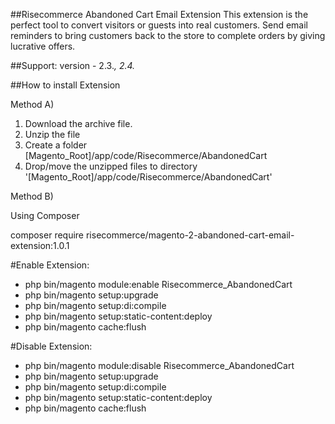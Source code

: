 ##Risecommerce Abandoned Cart Email Extension
This extension is the perfect tool to convert visitors or guests into real customers. Send email reminders to bring customers back to the store to complete orders by giving lucrative offers.

##Support: 
version - 2.3.*, 2.4.*

##How to install Extension 

Method A)

1. Download the archive file.
2. Unzip the file
3. Create a folder [Magento_Root]/app/code/Risecommerce/AbandonedCart
4. Drop/move the unzipped files to directory '[Magento_Root]/app/code/Risecommerce/AbandonedCart'

Method B)

Using Composer

composer require risecommerce/magento-2-abandoned-cart-email-extension:1.0.1
      
#Enable Extension:
- php bin/magento module:enable Risecommerce_AbandonedCart
- php bin/magento setup:upgrade
- php bin/magento setup:di:compile
- php bin/magento setup:static-content:deploy
- php bin/magento cache:flush

#Disable Extension:
- php bin/magento module:disable Risecommerce_AbandonedCart
- php bin/magento setup:upgrade
- php bin/magento setup:di:compile
- php bin/magento setup:static-content:deploy
- php bin/magento cache:flush
